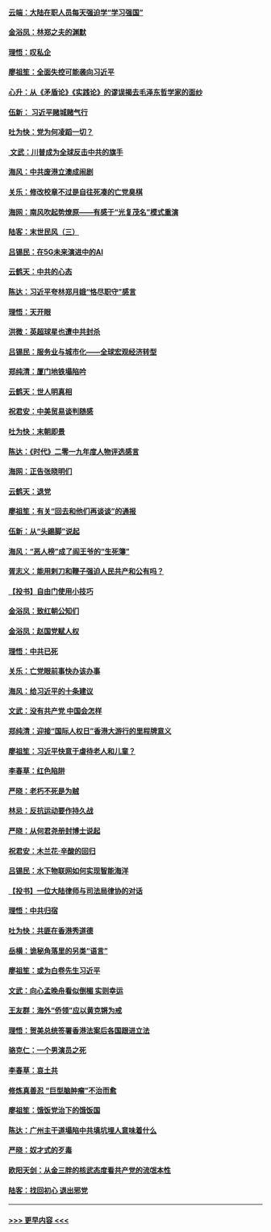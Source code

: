 #### [云端：大陆在职人员每天强迫学“学习强国”](../pages/nsc993/n11738735.md?t=12230244) 
#### [金浴凤：林郑之夫的渊默](../pages/nsc993/n11737735.md?t=12230244) 
#### [理悟：叹私企](../pages/nsc993/n11737715.md?t=12230244) 
#### [廖祖笙：全面失控可能袭向习近平](../pages/nsc993/n11737704.md?t=12230244) 
#### [心升：从《矛盾论》《实践论》的谬误揭去毛泽东哲学家的面纱](../pages/nsc993/n11736962.md?t=12230244) 
#### [伍新： 习近平赌城赌气行](../pages/nsc993/n11736929.md?t=12230244) 
#### [吐为快：党为何凌蹈一切？](../pages/nsc993/n11736915.md?t=12230244) 
#### [ 文武：川普成为全球反击中共的旗手](../pages/nsc993/n11736882.md?t=12230244) 
#### [海风：中共废港立澳成闹剧](../pages/nsc993/n11735857.md?t=12230244) 
#### [关乐：修改校章不过是自往死凑的亡党臭棋](../pages/nsc993/n11735097.md?t=12230244) 
#### [海网：南风吹起势燎原——有感于“光复茂名”模式重演](../pages/nsc993/n11732308.md?t=12230244) 
#### [陆客：末世民风（三）](../pages/nsc993/n11732211.md?t=12230244) 
#### [吕锡民：在5G未来演进中的AI](../pages/nsc993/n11730010.md?t=12230244) 
#### [云鹤天：中共的心态](../pages/nsc993/n11729906.md?t=12230244) 
#### [陈达：习近平夸林郑月娥“恪尽职守”感言](../pages/nsc993/n11729881.md?t=12230244) 
#### [理悟：天开眼](../pages/nsc993/n11729699.md?t=12230244) 
#### [洪微：英超球星也遭中共封杀](../pages/nsc993/n11727243.md?t=12230244) 
#### [吕锡民：服务业与城市化——全球宏观经济转型](../pages/nsc993/n11725845.md?t=12230244) 
#### [郑纯清：厦门地铁塌陷吟](../pages/nsc993/n11725813.md?t=12230244) 
#### [云鹤天：世人明真相](../pages/nsc993/n11725621.md?t=12230244) 
#### [祝君安：中美贸易谈判随感](../pages/nsc993/n11725609.md?t=12230244) 
#### [吐为快：末朝即景](../pages/nsc993/n11723365.md?t=12230244) 
#### [陈达：《时代》二零一九年度人物评选感言](../pages/nsc993/n11723337.md?t=12230244) 
#### [海网：正告张晓明们](../pages/nsc993/n11723228.md?t=12230244) 
#### [云鹤天：退党](../pages/nsc993/n11723056.md?t=12230244) 
#### [廖祖笙：有关“回去和他们再谈谈”的通报](../pages/nsc993/n11722442.md?t=12230244) 
#### [伍新：从“头踢脚”说起](../pages/nsc993/n11722429.md?t=12230244) 
#### [海风：“恶人榜”成了阎王爷的“生死簿”](../pages/nsc993/n11722272.md?t=12230244) 
#### [胥志义：能用剌刀和鞭子强迫人民共产和公有吗？](../pages/nsc993/n11720569.md?t=12230244) 
#### [【投书】自由门使用小技巧](../pages/nsc993/n11720180.md?t=12230244) 
#### [金浴凤：致红朝公知们](../pages/nsc993/n11720563.md?t=12230244) 
#### [金浴凤：赵国党赋人权](../pages/nsc993/n11720533.md?t=12230244) 
#### [理悟：中共已死](../pages/nsc993/n11720233.md?t=12230244) 
#### [关乐：亡党眼前事快办该办事](../pages/nsc993/n11719160.md?t=12230244) 
#### [海风：给习近平的十条建议](../pages/nsc993/n11717616.md?t=12230244) 
#### [文武：没有共产党 中国会怎样](../pages/nsc993/n11717584.md?t=12230244) 
#### [郑纯清：迎接“国际人权日”香港大游行的里程牌意义](../pages/nsc993/n11717417.md?t=12230244) 
#### [廖祖笙：习近平快意于虐待老人和儿童？](../pages/nsc993/n11715313.md?t=12230244) 
#### [李春草：红色陷阱](../pages/nsc993/n11715029.md?t=12230244) 
#### [严晓：老朽不死是为贼](../pages/nsc993/n11712910.md?t=12230244) 
#### [林忌：反抗运动要作持久战](../pages/nsc993/n11712623.md?t=12230244) 
#### [严晓：从何君尧册封博士说起](../pages/nsc993/n11712465.md?t=12230244) 
#### [祝君安：木兰花·辛酸的回归](../pages/nsc993/n11712381.md?t=12230244) 
#### [吕锡民：水下物联网如何实现智能海洋](../pages/nsc993/n11711158.md?t=12230244) 
#### [【投书】一位大陆律师与司法局律协的对话](../pages/nsc993/n11709675.md?t=12230244) 
#### [理悟：中共归宿](../pages/nsc993/n11710059.md?t=12230244) 
#### [吐为快：共匪在香港秀道德](../pages/nsc993/n11709979.md?t=12230244) 
#### [岳横：诡秘角落里的另类“语言”](../pages/nsc993/n11709792.md?t=12230244) 
#### [廖祖笙：或为白卷先生习近平](../pages/nsc993/n11708330.md?t=12230244) 
#### [文武：向心孟晚舟看似倒楣 实则幸运](../pages/nsc993/n11708236.md?t=12230244) 
#### [王友群：海外“侨领”应以黄克锵为戒](../pages/nsc993/n11706176.md?t=12230244) 
#### [理悟：贺美总统签署香港法案后各国跟进立法](../pages/nsc993/n11706853.md?t=12230244) 
#### [骆克仁：一个男演员之死](../pages/nsc993/n11706677.md?t=12230244) 
#### [李春草：哀土共](../pages/nsc993/n11706255.md?t=12230244) 
#### [修炼真善忍 “巨型脑肿瘤”不治而愈](../pages/nsc993/n11705340.md?t=12230244) 
#### [廖祖笙：饿饭党治下的饿饭国](../pages/nsc993/n11705085.md?t=12230244) 
#### [陈达：广州主干道塌陷中共填坑埋人意味着什么](../pages/nsc993/n11705046.md?t=12230244) 
#### [严晓：奴才式的歹毒](../pages/nsc993/n11704826.md?t=12230244) 
#### [欧阳天剑：从金三胖的核武态度看共产党的流氓本性](../pages/nsc993/n11702238.md?t=12230244) 
#### [陆客：找回初心 退出邪党](../pages/nsc993/n11702213.md?t=12230244) 

----
#### [ >>> 更早内容 <<< ](../indexes/nsc993-earlier.md)
